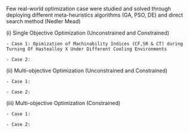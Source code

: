 Few real-world optimization case were studied and solved through deploying different meta-heuristics algorithms (GA, PSO, DE) and direct search method (Nedler Mead)

(i) Single Objective Optimization (Unconstrained and Constrained) 
    
    - Case 1: Opimization of Machinability Indices (CF,SR & CT) during Turning Of Hastealloy X Under Different Cooling Environments
   
    - Case 2: 

(ii) Multi-objective Optimization (Unconstrained and Constrained)
    
    - Case 1:
    
    - Case 2:
 
 (iii) Multi-objective Optimization (Constrained)
    
    - Case 1:
    
    - Case 2:
    
